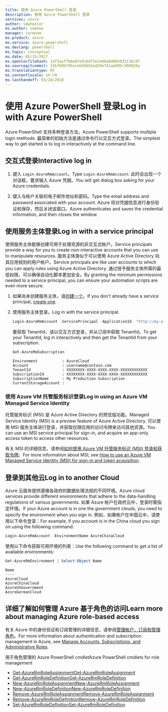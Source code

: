 ```yaml
---
title: 使用 Azure PowerShell 登录
description: 使用 Azure PowerShell 登录
services: azure
author: sdwheeler
ms.author: sewhee
manager: carmonm
ms.product: azure
ms.service: azure-powershell
ms.devlang: powershell
ms.topic: conceptual
ms.date: 05/15/2017
ms.openlocfilehash: 1af5aeffb8e87e916df3e2440a84805935136c0f
ms.sourcegitcommit: 15bf69bf95eceb936b3a429e741add95c308826a
ms.translationtype: HT
ms.contentlocale: zh-CN
ms.lasthandoff: 03/28/2018
---
```

# <a name="log-in-with-azure-powershell"></a><span data-ttu-id="20421-103">使用 Azure PowerShell 登录</span><span class="sxs-lookup"><span data-stu-id="20421-103">Log in with Azure PowerShell</span></span>

<span data-ttu-id="20421-104">Azure PowerShell 支持多种登录方法。</span><span class="sxs-lookup"><span data-stu-id="20421-104">Azure PowerShell supports multiple login methods.</span></span> <span data-ttu-id="20421-105">最简单的初始方法是通过命令行以交互方式登录。</span><span class="sxs-lookup"><span data-stu-id="20421-105">The simplest way to get started is to log in interactively at the command line.</span></span>

## <a name="interactive-log-in"></a><span data-ttu-id="20421-106">交互式登录</span><span class="sxs-lookup"><span data-stu-id="20421-106">Interactive log in</span></span>

1. <span data-ttu-id="20421-107">键入 `Login-AzureRmAccount`。</span><span class="sxs-lookup"><span data-stu-id="20421-107">Type `Login-AzureRmAccount`.</span></span> <span data-ttu-id="20421-108">此时会出现一个对话框，要求输入 Azure 凭据。</span><span class="sxs-lookup"><span data-stu-id="20421-108">You will get dialog box asking for your Azure credentials.</span></span>

2. <span data-ttu-id="20421-109">键入与帐户关联的电子邮件地址和密码。</span><span class="sxs-lookup"><span data-stu-id="20421-109">Type the email address and password associated with your account.</span></span> <span data-ttu-id="20421-110">Azure 将对凭据信息进行身份验证和保存，然后关闭该窗口。</span><span class="sxs-lookup"><span data-stu-id="20421-110">Azure authenticates and saves the credential information, and then closes the window.</span></span>

## <a name="log-in-with-a-service-principal"></a><span data-ttu-id="20421-111">使用服务主体登录</span><span class="sxs-lookup"><span data-stu-id="20421-111">Log in with a service principal</span></span>

<span data-ttu-id="20421-112">使用服务主体能够创建可用于处理资源的非交互式帐户。</span><span class="sxs-lookup"><span data-stu-id="20421-112">Service principals provide a way for you to create non-interactive accounts that you can use to manipulate resources.</span></span> <span data-ttu-id="20421-113">服务主体类似于可以使用 Azure Active Directory 向其应用规则的用户帐户。</span><span class="sxs-lookup"><span data-stu-id="20421-113">Service principals are like user accounts to which you can apply rules using Azure Active Directory.</span></span> <span data-ttu-id="20421-114">通过授予服务主体所需的最低权限，可以确保自动化脚本更加安全。</span><span class="sxs-lookup"><span data-stu-id="20421-114">By granting the minimum permissions needed to a service principal, you can ensure your automation scripts are even more secure.</span></span>

1. <span data-ttu-id="20421-115">如果尚未创建服务主体，请[创建一个](create-azure-service-principal-azureps.md)。</span><span class="sxs-lookup"><span data-stu-id="20421-115">If you don't already have a service principal, [create one](create-azure-service-principal-azureps.md).</span></span>

2. <span data-ttu-id="20421-116">使用服务主体登录。</span><span class="sxs-lookup"><span data-stu-id="20421-116">Log in with the service principal.</span></span>

    ```powershell
    Login-AzureRmAccount -ServicePrincipal -ApplicationId  "http://my-app" -Credential $pscredential -TenantId $tenantid
    ```

    <span data-ttu-id="20421-117">要获取 TenantId，请以交互方式登录，并从订阅中获取 TenantId。</span><span class="sxs-lookup"><span data-stu-id="20421-117">To get your TenantId, log in interactively and then get the TenantId from your subscription.</span></span>

    ```powershell
    Get-AzureRmSubscription
    ```

    ```
    Environment           : AzureCloud
    Account               : username@contoso.com
    TenantId              : XXXXXXXX-XXXX-XXXX-XXXX-XXXXXXXXXXXX
    SubscriptionId        : XXXXXXXX-XXXX-XXXX-XXXX-XXXXXXXXXXXX
    SubscriptionName      : My Production Subscription
    CurrentStorageAccount :
    ```

### <a name="log-in-using-an-azure-vm-managed-service-identity"></a><span data-ttu-id="20421-118">使用 Azure VM 托管服务标识登录</span><span class="sxs-lookup"><span data-stu-id="20421-118">Log in using an Azure VM Managed Service Identity</span></span>

<span data-ttu-id="20421-119">托管服务标识 (MSI) 是 Azure Active Directory 的预览版功能。</span><span class="sxs-lookup"><span data-stu-id="20421-119">Managed Service Identity (MSI) is a preview feature of Azure Active Directory.</span></span> <span data-ttu-id="20421-120">可以使用 MSI 服务主体进行登录，并获取仅限应用的访问令牌来访问其他资源。</span><span class="sxs-lookup"><span data-stu-id="20421-120">You can use an MSI service principal for sign-in, and acquire an app-only access token to access other resources.</span></span>

<span data-ttu-id="20421-121">有关 MSI 的详细信息，请参阅[如何使用 Azure VM 托管服务标识 (MSI) 登录和获取令牌](/azure/active-directory/msi-how-to-get-access-token-using-msi)。</span><span class="sxs-lookup"><span data-stu-id="20421-121">For more information about MSI, see [How to use an Azure VM Managed Service Identity (MSI) for sign-in and token acquisition](/azure/active-directory/msi-how-to-get-access-token-using-msi).</span></span>

## <a name="log-in-to-another-cloud"></a><span data-ttu-id="20421-122">登录到其他云</span><span class="sxs-lookup"><span data-stu-id="20421-122">Log in to another Cloud</span></span>

<span data-ttu-id="20421-123">Azure 云服务提供遵循各政府的数据处理法规的不同环境。</span><span class="sxs-lookup"><span data-stu-id="20421-123">Azure cloud services provide different environments that adhere to the data-handling regulations of various governments.</span></span> <span data-ttu-id="20421-124">如果 Azure 帐户在政府云中，登录时需指定环境。</span><span class="sxs-lookup"><span data-stu-id="20421-124">If your Azure account is in one the government clouds, you need to specify the environment when you sign in.</span></span> <span data-ttu-id="20421-125">例如，如果帐户在中国云中，请使用以下命令登录：</span><span class="sxs-lookup"><span data-stu-id="20421-125">For example, if you account is in the China cloud you sign on using the following command:</span></span>

```powershell
Login-AzureRmAccount -EnvironmentName AzureChinaCloud
```

<span data-ttu-id="20421-126">使用以下命令获取可用环境的列表：</span><span class="sxs-lookup"><span data-stu-id="20421-126">Use the following command to get a list of available environments:</span></span>

```powershell
Get-AzureRmEnvironment | Select-Object Name
```

```
Name
----
AzureCloud
AzureChinaCloud
AzureUSGovernment
AzureGermanCloud
```

## <a name="learn-more-about-managing-azure-role-based-access"></a><span data-ttu-id="20421-127">详细了解如何管理 Azure 基于角色的访问</span><span class="sxs-lookup"><span data-stu-id="20421-127">Learn more about managing Azure role-based access</span></span>

<span data-ttu-id="20421-128">有关 Azure 中的身份验证和订阅管理的详细信息，请参阅[管理帐户、订阅和管理角色](/azure/active-directory/role-based-access-control-configure)。</span><span class="sxs-lookup"><span data-stu-id="20421-128">For more information about authentication and subscription management in Azure, see [Manage Accounts, Subscriptions, and Administrative Roles](/azure/active-directory/role-based-access-control-configure).</span></span>

<span data-ttu-id="20421-129">用于角色管理的 Azure PowerShell cmdlet</span><span class="sxs-lookup"><span data-stu-id="20421-129">Azure PowerShell cmdlets for role management</span></span>

* [<span data-ttu-id="20421-130">Get-AzureRmRoleAssignment</span><span class="sxs-lookup"><span data-stu-id="20421-130">Get-AzureRmRoleAssignment</span></span>](/powershell/module/AzureRM.Resources/Get-AzureRmRoleAssignment)
* [<span data-ttu-id="20421-131">Get-AzureRmRoleDefinition</span><span class="sxs-lookup"><span data-stu-id="20421-131">Get-AzureRmRoleDefinition</span></span>](/powershell/module/AzureRM.Resources/Get-AzureRmRoleDefinition)
* [<span data-ttu-id="20421-132">New-AzureRmRoleAssignment</span><span class="sxs-lookup"><span data-stu-id="20421-132">New-AzureRmRoleAssignment</span></span>](/powershell/module/AzureRM.Resources/New-AzureRmRoleAssignment)
* [<span data-ttu-id="20421-133">New-AzureRmRoleDefinition</span><span class="sxs-lookup"><span data-stu-id="20421-133">New-AzureRmRoleDefinition</span></span>](/powershell/module/AzureRM.Resources/New-AzureRmRoleDefinition)
* [<span data-ttu-id="20421-134">Remove-AzureRmRoleAssignment</span><span class="sxs-lookup"><span data-stu-id="20421-134">Remove-AzureRmRoleAssignment</span></span>](/powershell/module/AzureRM.Resources/Remove-AzureRmRoleAssignment)
* [<span data-ttu-id="20421-135">Remove-AzureRmRoleDefinition</span><span class="sxs-lookup"><span data-stu-id="20421-135">Remove-AzureRmRoleDefinition</span></span>](/powershell/module/AzureRM.Resources/Remove-AzureRmRoleDefinition)
* [<span data-ttu-id="20421-136">Set-AzureRmRoleDefinition</span><span class="sxs-lookup"><span data-stu-id="20421-136">Set-AzureRmRoleDefinition</span></span>](/powershell/moduel/AzureRM.Resources/Set-AzureRmRoleDefinition)
